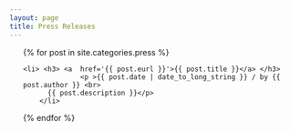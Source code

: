 ```yaml
---
layout: page
title: Press Releases
---
```


<div>
<ul class="alt">  

{% for post in site.categories.press %}
	
	<li> <h3> <a  href='{{ post.eurl }}'>{{ post.title }}</a> </h3>
                  <p >{{ post.date | date_to_long_string }} / by {{ post.author }} <br>
		  {{ post.description }}</p>
        </li>
	
{% endfor %}
</ul>
</div>


